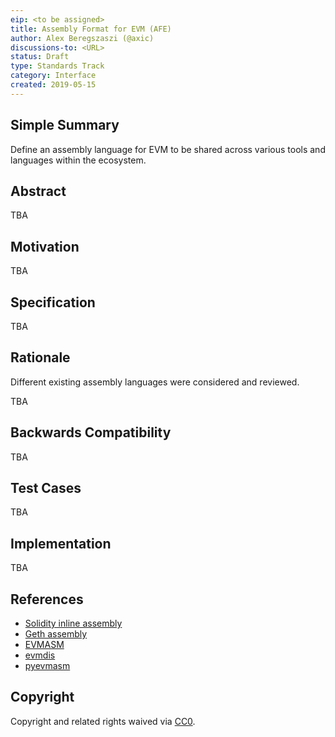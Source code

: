 ```yaml
---
eip: <to be assigned>
title: Assembly Format for EVM (AFE)
author: Alex Beregszaszi (@axic)
discussions-to: <URL>
status: Draft
type: Standards Track
category: Interface
created: 2019-05-15
---
```


## Simple Summary

Define an assembly language for EVM to be shared across various tools and languages within the ecosystem.

## Abstract

TBA

## Motivation

TBA

## Specification

TBA

## Rationale

Different existing assembly languages were considered and reviewed.

TBA

## Backwards Compatibility

TBA

## Test Cases

TBA

## Implementation

TBA

## References

- [Solidity inline assembly](https://solidity.readthedocs.io/en/v0.5.9/assembly.html)
- [Geth assembly](https://github.com/ethereum/go-ethereum/tree/master/core/asm)
- [EVMASM](https://gist.github.com/axic/17ddbbce4738ccf4040d30cbb5de484e)
- [evmdis](https://github.com/Arachnid/evmdis)
- [pyevmasm](https://pypi.org/project/pyevmasm/)

## Copyright

Copyright and related rights waived via [CC0](https://creativecommons.org/publicdomain/zero/1.0/).
